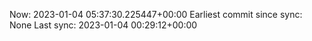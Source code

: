 Now: 2023-01-04 05:37:30.225447+00:00 Earliest commit since sync: None Last sync: 2023-01-04 00:29:12+00:00
